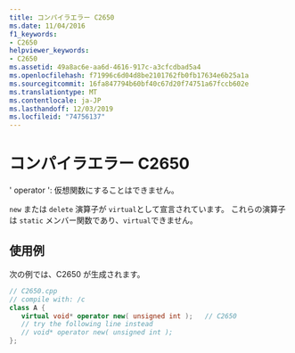 ```yaml
---
title: コンパイラエラー C2650
ms.date: 11/04/2016
f1_keywords:
- C2650
helpviewer_keywords:
- C2650
ms.assetid: 49a8ac6e-aa6d-4616-917c-a3cfcdbad5a4
ms.openlocfilehash: f71996c6d04d8be2101762fb0fb17634e6b25a1a
ms.sourcegitcommit: 16fa847794b60bf40c67d20f74751a67fccb602e
ms.translationtype: MT
ms.contentlocale: ja-JP
ms.lasthandoff: 12/03/2019
ms.locfileid: "74756137"
---
```

# <a name="compiler-error-c2650"></a>コンパイラエラー C2650

' operator ': 仮想関数にすることはできません。

`new` または `delete` 演算子が `virtual`として宣言されています。 これらの演算子は `static` メンバー関数であり、`virtual`できません。

## <a name="example"></a>使用例

次の例では、C2650 が生成されます。

```cpp
// C2650.cpp
// compile with: /c
class A {
   virtual void* operator new( unsigned int );   // C2650
   // try the following line instead
   // void* operator new( unsigned int );
};
```
